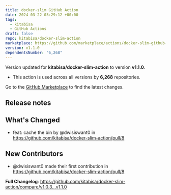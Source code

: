 ```yaml
---
title: docker-slim GitHub Action
date: 2024-03-22 03:29:12 +00:00
tags:
  - kitabisa
  - GitHub Actions
draft: false
repo: kitabisa/docker-slim-action
marketplace: https://github.com/marketplace/actions/docker-slim-github-action
version: v1.1.0
dependentsNumber: "6,268"
---
```



Version updated for **kitabisa/docker-slim-action** to version **v1.1.0**.
- This action is used across all versions by **6,268** repositories.

Go to the [GitHub Marketplace](https://github.com/marketplace/actions/docker-slim-github-action) to find the latest changes.

## Release notes

## What's Changed
* feat: cache the bin by @dwisiswant0 in https://github.com/kitabisa/docker-slim-action/pull/8

## New Contributors
* @dwisiswant0 made their first contribution in https://github.com/kitabisa/docker-slim-action/pull/8

**Full Changelog**: https://github.com/kitabisa/docker-slim-action/compare/v1.0.3...v1.1.0
